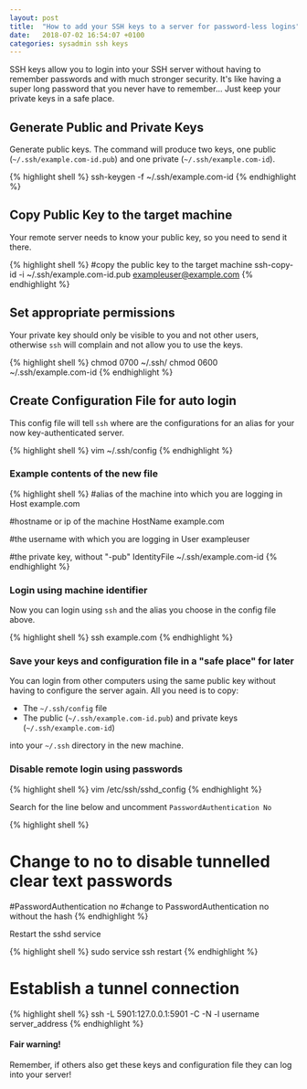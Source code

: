 ```yaml
---
layout: post
title:  "How to add your SSH keys to a server for password-less logins"
date:   2018-07-02 16:54:07 +0100
categories: sysadmin ssh keys
---
```


SSH keys allow you to login into your SSH server without having to remember passwords and with much stronger security. It's like having a super long password that you never have to remember... Just keep your private keys in a safe place.

## Generate Public and Private Keys

Generate public keys. The command will produce two keys, one public (`~/.ssh/example.com-id.pub`) and one private (`~/.ssh/example.com-id`).

{% highlight shell %}
ssh-keygen -f ~/.ssh/example.com-id
{% endhighlight %}


## Copy Public Key to the target machine

Your remote server needs to know your public key, so you need to send it there.

{% highlight shell %}
#copy the public key to the target machine
ssh-copy-id -i ~/.ssh/example.com-id.pub exampleuser@example.com
{% endhighlight %}

## Set appropriate permissions

Your private key should only be visible to you and not other users, otherwise `ssh` will complain and not allow you to use the keys.

{% highlight shell %}
chmod 0700 ~/.ssh/
chmod 0600 ~/.ssh/example.com-id
{% endhighlight %}

## Create Configuration File for auto login

This config file will tell `ssh` where are the configurations for an alias for your now key-authenticated server.

{% highlight shell %}
vim ~/.ssh/config
{% endhighlight %}

### Example contents of the new file

{% highlight shell %}
#alias of the machine into which you are logging in
Host example.com

#hostname or ip of the machine
HostName example.com

#the username with which you are logging in
User exampleuser

#the private key, without "-pub"
IdentityFile ~/.ssh/example.com-id
{% endhighlight %}


### Login using machine identifier

Now you can login using `ssh` and the alias you choose in the config file above.

{% highlight shell %}
ssh example.com
{% endhighlight %}


### Save your keys and configuration file in a "safe place" for later

You can login from other computers using the same public key without having to configure the server again.
All you need is to copy:

 - The `~/.ssh/config` file
 - The public (`~/.ssh/example.com-id.pub`) and private keys (`~/.ssh/example.com-id`)

into your `~/.ssh` directory in the new machine.

### Disable remote login using passwords

{% highlight shell %}
vim /etc/ssh/sshd_config
{% endhighlight %}

Search for the line below and uncomment `PasswordAuthentication No`

{% highlight shell %}
# Change to no to disable tunnelled clear text passwords
#PasswordAuthentication no #change to PasswordAuthentication no without the hash
{% endhighlight %}

Restart the sshd service

{% highlight shell %}
sudo service ssh restart
{% endhighlight %}

# Establish a tunnel connection

{% highlight shell %}
ssh -L 5901:127.0.0.1:5901 -C -N -l username server_address
{% endhighlight %}


#### Fair warning!
Remember, if others also get these keys and configuration file they can log into your server!
